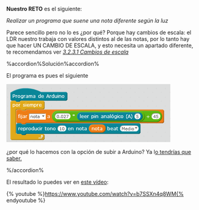 **Nuestro RETO** es el siguiente:

_Realizar un programa que suene una nota diferente según la luz_

Parece sencillo pero no lo es ¿por qué? Porque hay cambios de escala: el LDR nuestro trabaja con valores distintos al de las notas, por lo tanto hay que hacer UN CAMBIO DE ESCALA, y esto necesita un apartado diferente, te recomendamos ver _[3.2.3.1 Cambios de escala](/3_entradas_de_echidna/32_el_ldr_en_a5/323-tonos-segun-ldr/3231-cambios-de-escala.md)_

%accordion%Solución%accordion%

El programa es pues el siguiente

![](/images/image30.png)

¿por qué lo hacemos con la opción de subir a Arduino? Ya l[o tendrías que saber.](../tema_1_como_utilizar_echidna/12_como_se_programa_echidna_shield.md#1-2-4-7-subir-a-arduino)

%/accordion%

El resultado lo puedes ver en [este vídeo](https://www.google.com/url?q=https://www.youtube.com/watch?v%3Db7SSXn4q8WM&sa=D&ust=1513946282874000&usg=AFQjCNEfV2QXm1N1OLCI8H4wj6eCu5ejVg):

{% youtube %}https://www.youtube.com/watch?v=b7SSXn4q8WM{% endyoutube %}